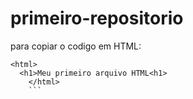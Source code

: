 # primeiro-repositorio

para copiar o codigo em HTML:
```
<html>
  <h1>Meu primeiro arquivo HTML<h1>
    </html>
    ```
